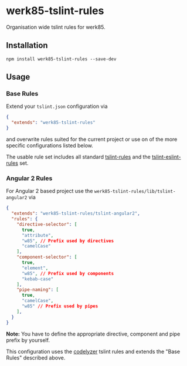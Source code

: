 # werk85-tslint-rules

Organisation wide tslint rules for werk85.

## Installation

```
npm install werk85-tslint-rules --save-dev
```

## Usage

### Base Rules

Extend your `tslint.json` configuration via

```json
{
  "extends": "werk85-tslint-rules"
}
```

and overwrite rules suited for the current project or use on of the more specific configurations listed below.

The usable rule set includes all standard [tslint-rules](https://palantir.github.io/tslint/rules/) and the
[tslint-eslint-rules](https://github.com/buzinas/tslint-eslint-rules) set.

### Angular 2 Rules

For Angular 2 based project use the `werk85-tslint-rules/lib/tslint-angular2` via

```json
{
  "extends": "werk85-tslint-rules/tslint-angular2",
  "rules": {
    "directive-selector": [
      true,
      "attribute",
      "w85", // Prefix used by directives
      "camelCase"
    ],
    "component-selector": [
      true,
      "element",
      "w85", // Prefix used by components
      "kebab-case"
    ],
    "pipe-naming": [
      true,
      "camelCase",
      "w85" // Prefix used by pipes
    ],
  }
}
```

**Note:** You have to define the appropriate directive, component and pipe prefix by yourself.

This configuration uses the [codelyzer](https://github.com/mgechev/codelyzer) tslint rules and extends the "Base Rules" described above.
